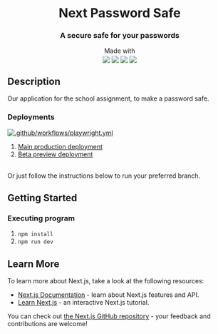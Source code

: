 <h1 align="center">Next Password Safe</h1>
<h3 align="center">A secure safe for your passwords</h3>
<p align="center">
  Made with<br>
  <img align="center" src="https://camo.githubusercontent.com/8552f38715af0ea9f364801b055f7a2448812b49075860983d53a81414349623/68747470733a2f2f696d672e736869656c64732e696f2f7374617469632f76313f7374796c653d666f722d7468652d6261646765266d6573736167653d4e6578742e6a7326636f6c6f723d303030303030266c6f676f3d4e6578742e6a73266c6f676f436f6c6f723d464646464646266c6162656c3d">
  <img align="center" src="https://img.shields.io/static/v1?style=for-the-badge&message=Playwright&color=2EAD33&logo=Playwright&logoColor=FFFFFF&label=">
  <img align="center" src="https://camo.githubusercontent.com/eb3676422a9e186ce18237e6c1ffee703068f7850c2a513b9a261f33ee335ed6/68747470733a2f2f696d672e736869656c64732e696f2f7374617469632f76313f7374796c653d666f722d7468652d6261646765266d6573736167653d4d6f6e676f444226636f6c6f723d343741323438266c6f676f3d4d6f6e676f4442266c6f676f436f6c6f723d464646464646266c6162656c3d">
  <img align="center" src="https://img.shields.io/static/v1?style=for-the-badge&message=Vercel&color=000000&logo=Vercel&logoColor=FFFFFF&label=">
</p>

## Description

<p>Our application for the school assignment, to make a password safe.

### Deployments
[![.github/workflows/playwright.yml](https://github.com/four-man-army/nextjs_password_safe/actions/workflows/playwright.yml/badge.svg)](https://github.com/four-man-army/nextjs_password_safe/actions/workflows/playwright.yml)
<p>
<ol>
  <li><a href="https://nextjs-password-safe.vercel.app/">Main production deployment</a></li>
  <li><a href="https://nextjs-password-safe-git-beta-four-man-army.vercel.app/">Beta preview deployment</a></li>
</ol>
</p>
<br>
Or just follow the instructions below to run your preferred branch.

## Getting Started

### Executing program
1. `npm install`
2. `npm run dev`


## Learn More
To learn more about Next.js, take a look at the following resources:

- [Next.js Documentation](https://nextjs.org/docs) - learn about Next.js features and API.
- [Learn Next.js](https://nextjs.org/learn) - an interactive Next.js tutorial.

You can check out [the Next.js GitHub repository](https://github.com/vercel/next.js/) - your feedback and contributions are welcome!
